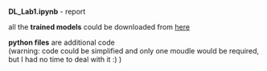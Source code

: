 **DL_Lab1.ipynb** - report

all the **trained models** could be downloaded from [here](https://drive.google.com/drive/folders/1iQBiyBMDO5G9asTHmcQwutJOItQt0ZPX?usp=sharing)

**python files** are additional code \
(warning: code could be simplified and only one moudle would be required, but I had no time to deal with it :) )
